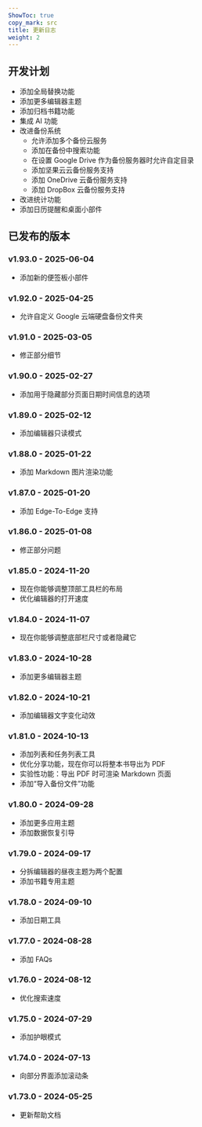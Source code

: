 ```yaml
---
ShowToc: true
copy_mark: src
title: 更新日志
weight: 2
---
```


## 开发计划

- 添加全局替换功能
- 添加更多编辑器主题
- 添加归档书籍功能
- 集成 AI 功能
- 改进备份系统
    - 允许添加多个备份云服务
    - 添加在备份中搜索功能
    - 在设置 Google Drive 作为备份服务器时允许自定目录
    - 添加坚果云云备份服务支持
    - 添加 OneDrive 云备份服务支持
    - 添加 DropBox 云备份服务支持
- 改进统计功能
- 添加日历提醒和桌面小部件

## 已发布的版本

### v1.93.0 - 2025-06-04

- 添加新的便签板小部件

### v1.92.0 - 2025-04-25

- 允许自定义 Google 云端硬盘备份文件夹

### v1.91.0 - 2025-03-05

- 修正部分细节

### v1.90.0 - 2025-02-27

- 添加用于隐藏部分页面日期时间信息的选项

### v1.89.0 - 2025-02-12

- 添加编辑器只读模式

### v1.88.0 - 2025-01-22

- 添加 Markdown 图片渲染功能

### v1.87.0 - 2025-01-20

- 添加 Edge-To-Edge 支持

### v1.86.0 - 2025-01-08

- 修正部分问题

### v1.85.0 - 2024-11-20

- 现在你能够调整顶部工具栏的布局
- 优化编辑器的打开速度

### v1.84.0 - 2024-11-07

- 现在你能够调整底部栏尺寸或者隐藏它

### v1.83.0 - 2024-10-28

- 添加更多编辑器主题

### v1.82.0 - 2024-10-21

- 添加编辑器文字变化动效

### v1.81.0 - 2024-10-13

- 添加列表和任务列表工具
- 优化分享功能，现在你可以将整本书导出为 PDF
- 实验性功能：导出 PDF 时可渲染 Markdown 页面
- 添加“导入备份文件”功能

### v1.80.0 - 2024-09-28

- 添加更多应用主题
- 添加数据恢复引导

### v1.79.0 - 2024-09-17

- 分拆编辑器的昼夜主题为两个配置
- 添加书籍专用主题

### v1.78.0 - 2024-09-10

- 添加日期工具

### v1.77.0 - 2024-08-28

- 添加 FAQs

### v1.76.0 - 2024-08-12

- 优化搜索速度

### v1.75.0 - 2024-07-29

- 添加护眼模式

### v1.74.0 - 2024-07-13

- 向部分界面添加滚动条

### v1.73.0 - 2024-05-25

- 更新帮助文档
